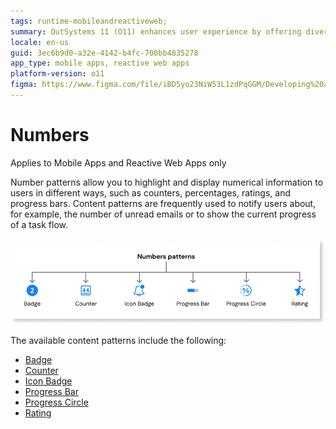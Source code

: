 ```yaml
---
tags: runtime-mobileandreactiveweb; 
summary: OutSystems 11 (O11) enhances user experience by offering diverse number patterns for displaying numerical data in mobile and reactive web apps.
locale: en-us
guid: 3ec6b9d0-a32e-4142-b4fc-700bb4835278
app_type: mobile apps, reactive web apps
platform-version: o11
figma: https://www.figma.com/file/iBD5yo23NiW53L1zdPqGGM/Developing%20an%20Application?node-id=3971:29170
---
```


# Numbers

<div class="info" markdown="1">

Applies to Mobile Apps and Reactive Web Apps only

</div>

Number patterns allow you to highlight and display numerical information to users in different ways, such as counters, percentages, ratings, and progress bars. Content patterns are frequently used to notify users about, for example, the number of unread emails or to show the current progress of a task flow.

![Diagram illustrating various number patterns such as badges, counters, icon badges, progress bars, progress circles, and ratings](images/number-patterns-diag.png "Number Patterns Diagram")

The available content patterns include the following:

* [Badge](badge.md)
* [Counter](counter.md)
* [Icon Badge](iconbadge.md)
* [Progress Bar](progressbar.md)
* [Progress Circle](progresscircle.md)
* [Rating](rating.md)
